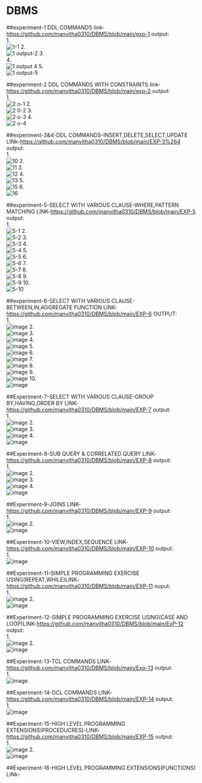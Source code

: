 # DBMS
##experiment-1 DDL COMMANDS link-https://github.com/manvitha0310/DBMS/blob/main/exp-1
output:<br/>
1.<br/>
![1-1](https://user-images.githubusercontent.com/113499774/194109024-0c83c8dc-b5c5-4181-a296-86882ae6c1c1.png)
2.<br/>
![1 output-2](https://user-images.githubusercontent.com/113499774/194109121-0f75713e-cbc7-43a3-9824-24f85ad3f1f1.png)
3.<br/>
4.<br/>
![1 output 4](https://user-images.githubusercontent.com/113499774/194109266-aae715ac-81a1-4c3e-84a0-b77e6395b975.png)
5.<br/>
![1 output-5](https://user-images.githubusercontent.com/113499774/194109312-262c5135-fb2e-482b-b9bc-13b34f3c10c5.png)

##experiment-2 DDL COMMANDS WITH CONSTRAINTS link-https://github.com/manvitha0310/DBMS/blob/main/exp-2
output:<br/>
1.<br/>
![2 o-1](https://user-images.githubusercontent.com/113499774/194109781-7f75ca4d-8a15-475e-a1ff-28cc6b5704fe.png)
2.<br/>
![2 0-2](https://user-images.githubusercontent.com/113499774/194109826-4bc31860-b7ff-4f69-b8d6-0b157459fdcd.png)
3.<br/>
![2 o-3](https://user-images.githubusercontent.com/113499774/194109885-984af75c-0b90-4ce5-a1e0-20987a5d2c58.png)
4.<br/>
![2 o-4](https://user-images.githubusercontent.com/113499774/194109983-0893dd85-7917-41b2-8bb0-1f807fc3b210.png)

##experiment-3&4-DDL COMMANDS-INSERT,DELETE,SELECT,UPDATE LINk-https://github.com/manvitha0310/DBMS/blob/main/EXP-3%264
output:<br/>
1.<br/>
![10](https://user-images.githubusercontent.com/113499774/194219520-01573082-0f30-406c-80d1-0aa9f9f4ab61.png)
2.<br/>
![11](https://user-images.githubusercontent.com/113499774/194219592-f63063a7-845c-4f40-9e82-ce2b1986e2de.png)
3.<br/>
![12](https://user-images.githubusercontent.com/113499774/194219617-1442f3cb-b865-41b9-a421-3555559fe489.png)
4.<br/>
![13](https://user-images.githubusercontent.com/113499774/194219658-dde352c5-4fd0-4f36-8ee4-0d4243478ea9.png)
5.<br/>
![15](https://user-images.githubusercontent.com/113499774/194222394-60429a3f-b596-4e5e-9619-9caafbca9792.png)
6.<br/>
![16](https://user-images.githubusercontent.com/113499774/194222424-5fa87ddc-212e-4090-84c7-5500832727ac.png)

##experiment-5-SELECT WITH VARIOUS CLAUSE-WHERE,PATTERN MATCHING LINK-https://github.com/manvitha0310/DBMS/blob/main/EXP-5
output:<br/>
1.<br/>
![5-1](https://user-images.githubusercontent.com/113499774/194347035-5c1da9ce-4643-4988-9861-043ac8a3c7c5.jpg)
2.<br/>
![5-2](https://user-images.githubusercontent.com/113499774/194347307-35b9d182-2d2e-4977-8720-4ce22a49b718.jpg)
3.<br/>
![5-3](https://user-images.githubusercontent.com/113499774/194347484-4d8102b3-9059-4d43-8c0a-5edd52c299e5.jpg)
4.<br/>
![5-4](https://user-images.githubusercontent.com/113499774/194347571-85403a7c-2a80-463e-9df0-dd8ec2d72a42.jpg)
5.<br/>
![5-5](https://user-images.githubusercontent.com/113499774/194347651-df160891-4977-45b4-b2fe-7db1e7468819.jpg)
6.<br/>
![5-6](https://user-images.githubusercontent.com/113499774/194347764-7c985bc4-b936-4cb1-8e8f-e7f3cd96f651.jpg)
7.<br/>
![5-7](https://user-images.githubusercontent.com/113499774/194347862-e55b8d5d-2fab-49cb-8547-f4ce19631bb4.jpg)
8.<br/>
![5-8](https://user-images.githubusercontent.com/113499774/194347941-a0f67dc3-53e5-48dc-9ba7-e183fb9a4980.jpg)
9.<br/>
![5-9](https://user-images.githubusercontent.com/113499774/194348037-41ee02a3-358d-43da-90bf-ee2d05b9f8e9.jpg)
10.<br/>
![5-10](https://user-images.githubusercontent.com/113499774/194348123-f5797808-75b3-4f4f-a937-d2ea035c6168.jpg)

##experiment-6-SELECT WITH VARIOUS CLAUSE-BETWEEN,IN,AGGREGATE FUNCTION LINK-https://github.com/manvitha0310/DBMS/blob/main/EXP-6
OUTPUT:<br/>
1.<br/>
![image](https://user-images.githubusercontent.com/113499774/194350309-7e375b9e-7909-47df-b33c-b258868274b4.png)
2.<br/>
![image](https://user-images.githubusercontent.com/113499774/194351656-77a2c886-62b7-486a-8c50-ab02bfa3c3ea.png)
3.<br/>
![image](https://user-images.githubusercontent.com/113499774/194351871-cd1491b9-1ebd-4f14-9618-67bf0d34f903.png)
4.<br/>
![image](https://user-images.githubusercontent.com/113499774/194351973-a3a927e9-af97-416d-aee8-621584ecd61c.png)
5.<br/>
![image](https://user-images.githubusercontent.com/113499774/194352108-cb493b1f-ccf5-4eee-b414-2e08a63e43d0.png)
6.<br/>
![image](https://user-images.githubusercontent.com/113499774/194352199-44dfe756-140c-4663-a1aa-e18718c1b2bd.png)
7.<br/>
![image](https://user-images.githubusercontent.com/113499774/194352265-7b976686-c437-44e2-bb9e-bf752816b7d6.png)
8.<br/>
![image](https://user-images.githubusercontent.com/113499774/194352470-3fd3441d-e996-47b9-ae9a-791d36e6f04f.png)
9.<br/>
![image](https://user-images.githubusercontent.com/113499774/194352867-5fbbfea2-5931-4f8f-a1cc-ec00e41514b5.png)
10.<br/>
![image](https://user-images.githubusercontent.com/113499774/194353014-26b512fd-6a21-42a7-b399-29cacf94528b.png)

##Experiment-7-SELECT WITH VARIOUS CLAUSE-GROUP BY,HAVING,ORDER BY LINK-https://github.com/manvitha0310/DBMS/blob/main/EXP-7
output:<br/>
1.<br/>
![image](https://user-images.githubusercontent.com/113499774/194354865-3389a56d-0e45-4615-a59c-ded2cc430244.png)
2.<br/>
![image](https://user-images.githubusercontent.com/113499774/194354965-08e26e82-b17d-4a6d-b1ff-a375c5e0b15e.png)
3.<br/>
![image](https://user-images.githubusercontent.com/113499774/194355058-d91b4746-058b-4378-8a92-8bafd935b45f.png)
4.<br/>
![image](https://user-images.githubusercontent.com/113499774/194355170-98180f23-3be9-403b-95e6-ae7057fc708b.png)

##Experiment-8-SUB QUERY & CORRELATED QUERY LINK-https://github.com/manvitha0310/DBMS/blob/main/EXP-8
output:<br/>
1.<br/>
![image](https://user-images.githubusercontent.com/113499774/194355905-a6ed0ee6-b7e3-458d-8f4f-f42d9cec0a9c.png)
2.<br/>
![image](https://user-images.githubusercontent.com/113499774/194356001-65148fe5-b20e-45e7-9dd1-fb04608aac3e.png)
3.<br/>
![image](https://user-images.githubusercontent.com/113499774/194356088-bd97916b-8815-4b4e-a785-23a12e7bffb4.png)
4.<br/>
![image](https://user-images.githubusercontent.com/113499774/194356174-88ef733d-a118-40be-951f-4139e546b6e6.png)

##Experiment-9-JOINS LINK-https://github.com/manvitha0310/DBMS/blob/main/EXP-9
output:<br/>
1.<br/>
![image](https://user-images.githubusercontent.com/113499774/194700408-e04ef90b-0b23-4b8a-af4e-dbc3e2141772.png)
2.<br/>
![image](https://user-images.githubusercontent.com/113499774/194700459-08ac8cd5-af05-42f0-b900-1708103a584c.png)

##Experiment-10-VIEW,INDEX,SEQUENCE LINK-https://github.com/manvitha0310/DBMS/blob/main/EXP-10
output:<br/>
1.<br/>
![image](https://user-images.githubusercontent.com/113499774/194358033-b935b05b-b553-4cbe-89c2-0a8810684b1a.png)

##Experiment-11-SIMPLE PROGRAMMING EXERCISE USING(REPEAT,WHILE)LINK-https://github.com/manvitha0310/DBMS/blob/main/EXP-11
ouput:<br/>
1.<br/>
![image](https://user-images.githubusercontent.com/113499774/194359502-40e542ba-9d4e-4443-a819-54caf45ac8be.png)
2.<br/>
![image](https://user-images.githubusercontent.com/113499774/194359600-9870464f-1f1b-4fbc-bf2a-5efe07818814.png)

##Experiment-12-SIMPLE PROGRAMMING EXERCISE USING(CASE AND LOOP)LINK-https://github.com/manvitha0310/DBMS/blob/main/ExP-12
output:<br/>
1.<br/>
![image](https://user-images.githubusercontent.com/113499774/194360982-a6858de5-3e7e-403a-8a06-7cc76c9a546c.png)
2.<br/>
![image](https://user-images.githubusercontent.com/113499774/194361078-127ea950-c954-4a3f-b9c4-74d9f612f21b.png)

##Experiment-13-TCL COMMANDS LINK-https://github.com/manvitha0310/DBMS/blob/main/Exp-13
output:<br/>
1.<br/>
![image](https://user-images.githubusercontent.com/113499774/194699450-d2d2db91-758d-486f-8df6-faa284ee1624.png)

##Experiment-14-DCL COMMANDS LINK-https://github.com/manvitha0310/DBMS/blob/main/EXP-14
output:<br/>
1.<br/>
![image](https://user-images.githubusercontent.com/113499774/194699881-1badbb33-2ba7-4a29-8cb0-1743ad8640d8.png)

##Experiment-15-HIGH LEVEL PROGRAMMING EXTENSIONS(PROCEDUCRES)-LINK-https://github.com/manvitha0310/DBMS/blob/main/EXP-15
output:<br/>
1.<br/>
![image](https://user-images.githubusercontent.com/113499774/194700156-bfa9d853-904a-457d-afda-3f880adf62b1.png)
2.<br/>
![image](https://user-images.githubusercontent.com/113499774/194700172-90e18c2e-dd45-4664-b39b-454c13a7cb4b.png)

##Experiment-16-HIGH LEVEL PROGRAMMING EXTENSIONS(FUNCTIONS) LINk-











